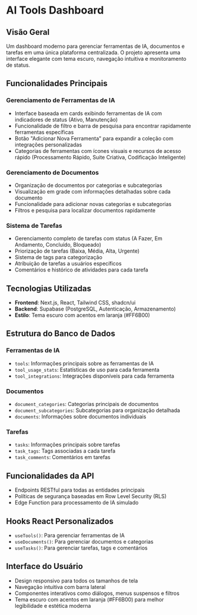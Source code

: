 # AI Tools Dashboard

## Visão Geral

Um dashboard moderno para gerenciar ferramentas de IA, documentos e tarefas em uma única plataforma centralizada. O projeto apresenta uma interface elegante com tema escuro, navegação intuitiva e monitoramento de status.

## Funcionalidades Principais

### Gerenciamento de Ferramentas de IA

- Interface baseada em cards exibindo ferramentas de IA com indicadores de status (Ativo, Manutenção)
- Funcionalidade de filtro e barra de pesquisa para encontrar rapidamente ferramentas específicas
- Botão "Adicionar Nova Ferramenta" para expandir a coleção com integrações personalizadas
- Categorias de ferramentas com ícones visuais e recursos de acesso rápido (Processamento Rápido, Suite Criativa, Codificação Inteligente)

### Gerenciamento de Documentos

- Organização de documentos por categorias e subcategorias
- Visualização em grade com informações detalhadas sobre cada documento
- Funcionalidade para adicionar novas categorias e subcategorias
- Filtros e pesquisa para localizar documentos rapidamente

### Sistema de Tarefas

- Gerenciamento completo de tarefas com status (A Fazer, Em Andamento, Concluído, Bloqueado)
- Priorização de tarefas (Baixa, Média, Alta, Urgente)
- Sistema de tags para categorização
- Atribuição de tarefas a usuários específicos
- Comentários e histórico de atividades para cada tarefa

## Tecnologias Utilizadas

- **Frontend**: Next.js, React, Tailwind CSS, shadcn/ui
- **Backend**: Supabase (PostgreSQL, Autenticação, Armazenamento)
- **Estilo**: Tema escuro com acentos em laranja (#FF6B00)

## Estrutura do Banco de Dados

### Ferramentas de IA
- `tools`: Informações principais sobre as ferramentas de IA
- `tool_usage_stats`: Estatísticas de uso para cada ferramenta
- `tool_integrations`: Integrações disponíveis para cada ferramenta

### Documentos
- `document_categories`: Categorias principais de documentos
- `document_subcategories`: Subcategorias para organização detalhada
- `documents`: Informações sobre documentos individuais

### Tarefas
- `tasks`: Informações principais sobre tarefas
- `task_tags`: Tags associadas a cada tarefa
- `task_comments`: Comentários em tarefas

## Funcionalidades da API

- Endpoints RESTful para todas as entidades principais
- Políticas de segurança baseadas em Row Level Security (RLS)
- Edge Function para processamento de IA simulado

## Hooks React Personalizados

- `useTools()`: Para gerenciar ferramentas de IA
- `useDocuments()`: Para gerenciar documentos e categorias
- `useTasks()`: Para gerenciar tarefas, tags e comentários

## Interface do Usuário

- Design responsivo para todos os tamanhos de tela
- Navegação intuitiva com barra lateral
- Componentes interativos como diálogos, menus suspensos e filtros
- Tema escuro com acentos em laranja (#FF6B00) para melhor legibilidade e estética moderna
